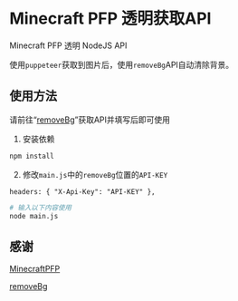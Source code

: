 # Minecraft PFP 透明获取API

Minecraft PFP 透明 NodeJS API

使用`puppeteer`获取到图片后，使用`removeBg`API自动清除背景。


## 使用方法


请前往“[removeBg](https://www.remove.bg/api)”获取API并填写后即可使用

1. 安装依赖

```bash
npm install
```

2. 修改`main.js`中的`removeBg`位置的`API-KEY`

```Js
headers: { "X-Api-Key": "API-KEY" },
```

```bash
# 输入以下内容使用
node main.js
```

## 感谢
[MinecraftPFP](https://www.minecraftpfp.com/)

[removeBg](https://www.remove.bg/)